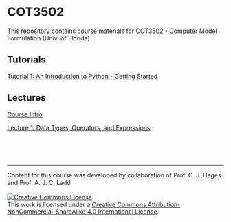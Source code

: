 # COT3502
This repository contains course materials for COT3502 - Computer Model Formulation (Univ. of Florida)

## Tutorials

[Tutorial 1: An Introduction to Python - Getting Started](https://colab.research.google.com/drive/1bAGzmCsRaMTRMbOBFEILix-OAa600Cmn?usp=sharing)



## Lectures

[Course Intro](/Lectures/0_IntroSlides_COT3502.pdf)

[Lecture 1: Data Types, Operators, and Expressions](https://colab.research.google.com/drive/1NvUz-DXAx2doZ2mzSvV6peAMYz_d1Lth?usp=sharing)

<br/>
<br/>
<br/>

---

Content for this course was developed by collaboration of Prof. C. J. Hages and Prof. A. J. C. Ladd
<br/>
<br/>
<a rel="license" href="http://creativecommons.org/licenses/by-nc-sa/4.0/"><img alt="Creative Commons License" style="border-width:0" src="https://i.creativecommons.org/l/by-nc-sa/4.0/88x31.png" /></a><br />This work is licensed under a <a rel="license" href="http://creativecommons.org/licenses/by-nc-sa/4.0/">Creative Commons Attribution-NonCommercial-ShareAlike 4.0 International License</a>.
